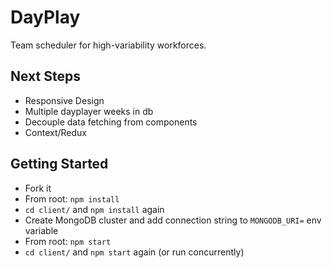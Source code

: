 # DayPlay
Team scheduler for high-variability workforces.
<!-- Check it out live: [DayPlay](https://github.com/facebook/create-react-app). -->

<!-- <a href="https://imgur.com/e0IyzEs"><img src="https://i.imgur.com/e0IyzEs.png" title="source: imgur.com" /></a> -->

## Next Steps
- Responsive Design
- Multiple dayplayer weeks in db
- Decouple data fetching from components
- Context/Redux

## Getting Started
- Fork it
- From root: `npm install`
- `cd client/` and `npm install` again
- Create MongoDB cluster and add connection string to `MONGODB_URI=` env variable
- From root: `npm start`
- `cd client/` and `npm start` again (or run concurrently)
